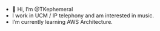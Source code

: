 - 👋 Hi, I’m @TKephemeral
- I work in UCM / IP telephony and am interested in music.
- I’m currently learning AWS Architecture.
